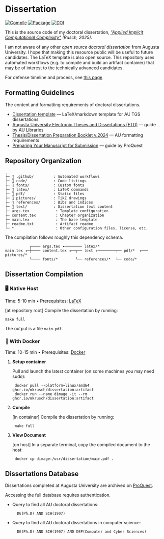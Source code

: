 # Dissertation

[![Compile](https://github.com/nkrusch/thesis/actions/workflows/compile.yaml/badge.svg)](https://github.com/nkrusch/thesis/actions/workflows/compile.yaml)
[![Package](https://github.com/nkrusch/dissertation/actions/workflows/artifact.yaml/badge.svg)](https://github.com/nkrusch/dissertation/actions/workflows/artifact.yaml)
[![DOI](https://zenodo.org/badge/596231407.svg)](https://doi.org/10.5281/zenodo.17148077)

This is the source code of my doctoral dissertation, _["Applied Implicit Computational Complexity"](https://neea.pl/dissertation) (Rusch, 2025)_.

I am not aware of any other _open source doctoral dissertation_ from Augusta University.
I hope that making this resource public will be useful to future candidates.
The LaTeX template is also open source.
This repository uses automated workflows (e.g. to compile and build an artifact container) that may be of interest to the technically advanced candidates.

For defense timeline and process, see [this page](https://neea.pl/posts/defense#timeline--progress).

## Formatting Guidelines

The content and formatting requirements of doctoral dissertations.

* [Dissertation template](https://github.com/aubertc/au_ccs_dissertation_template/) — LaTeX/markdown template for AU TGS dissertations
* [Augusta University Electronic Theses and Dissertations (ETD)](https://guides.augusta.edu/etd) — guide by AU Libraries
* [Thesis/Dissertation Preparation Booklet v.2024](https://augustauniversity.app.box.com/s/vj0ygpy8tvyqmsbae8y0qp9767ta7jb9) — AU formatting requirements
* [Preparing Your Manuscript for Submission](https://about.proquest.com/globalassets/proquest/files/pdf-files/preparing-your-manuscript.pdf) — guide by ProQuest

## Repository Organization
 
    .
    ├─ 📁 .github/         : Automated workflows
    ├─ 📁 code/            : Code listings
    ├─ 📁 fonts/           : Custom fonts
    ├─ 📁 latex/           : LaTeX commands
    ├─ 📁 pdf/             : Static files
    ├─ 📁 pictures/        : TikZ drawings
    ├─ 📁 references/      : Bibs and indices
    ├─ 📁 text/            : Dissertation text content
    ├─ args.tex            : Template configuration
    ├─ content.tex         : Chapter organization
    ├─ main.tex            : The base template
    ├─ readme.txt          : Artifact readme
    └─ *                   : Other configuration files, license, etc.

The compilation follows roughly this dependency schema.
 
               ┌──── args.tex ◂──────── latex/*      
    main.tex ◂─┼──── content.tex ◂──┬── text ◂────────┬── pdf/*  ◂─── pictures/*      
               └──── fonts/*        └── references/*  └── code/*

## Dissertation Compilation

### 🖥️ Native Host

Time: 5-10 min &bull; Prerequisites: [LaTeX](https://www.latex-project.org/get/) 

[at repository root] Compile the dissertation by running:
    
    make full 

The output is a file `main.pdf`.

### 🐳 With Docker

Time: 10-15 min &bull; Prerequisites: [Docker](https://docs.docker.com/engine/install/)

1. **Setup container**
 
   Pull and launch the latest container (on some machines you may need sudo):
 
        docker pull --platform=linux/amd64 ghcr.io/nkrusch/dissertation:artifact
        docker run --name dimage -it --rm ghcr.io/nkrusch/dissertation:artifact  

2. **Compile** 

    [in container] Compile the dissertation by running:
    
        make full

3. **View Document**

    [on host] In a separate terminal, copy the compiled document to the host:
    
        docker cp dimage:/usr/dissertation/main.pdf .

## Dissertations Database

Dissertations completed at Augusta University are archived on [ProQuest](https://www.proquest.com).

Accessing the full database requires authentication.

* Query to find all AU doctoral dissertations:

        DG(Ph.D) AND SCH(1907)

* Query to find all AU doctoral dissertations in computer science:

        DG(Ph.D) AND SCH(1907) AND DEP(Computer and Cyber Sciences)


